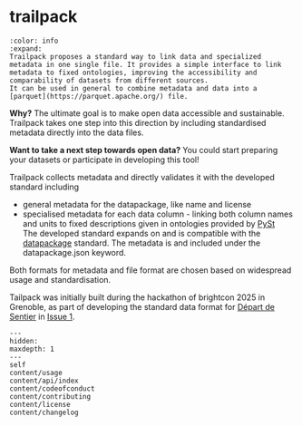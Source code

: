 # trailpack

```{button-link} https://github.com/TimoDiepers/trailpack
:color: info
:expand:
Trailpack proposes a standard way to link data and specialized metadata in one single file. It provides a simple interface to link metadata to fixed ontologies, improving the accessibility and comparability of datasets from different sources.
It can be used in general to combine metadata and data into a [parquet](https://parquet.apache.org/) file. 
```
**Why?** The ultimate goal is to make open data accessible and sustainable. Trailpack takes one step into this direction by including standardised metadata directly into the data files. 

**Want to take a next step towards open data?** You could start preparing your datasets or participate in developing this tool! 

Trailpack collects metadata and directly validates it with the developed standard including
* general metadata for the datapackage, like name and license
* specialised metadata for each data column - linking both column names and units to fixed descriptions given in ontologies provided by [PySt](https://vocab.sentier.dev)   
The developed standard expands on and is compatible with the [datapackage](https://datapackage.org/) standard. The metadata is and included under the datapackage.json keyword.

Both formats for metadata and file format are chosen based on widespread usage and standardisation.

Tailpack was initially built during the hackathon of brightcon 2025 in Grenoble, as part of developing the standard data format for [Départ de Sentier](https://www.d-d-s.ch/) in [Issue 1](https://github.com/Depart-de-Sentier/brightcon-2025-material/issues/1). 

```{toctree}
---
hidden:
maxdepth: 1
---
self
content/usage
content/api/index
content/codeofconduct
content/contributing
content/license
content/changelog
```

